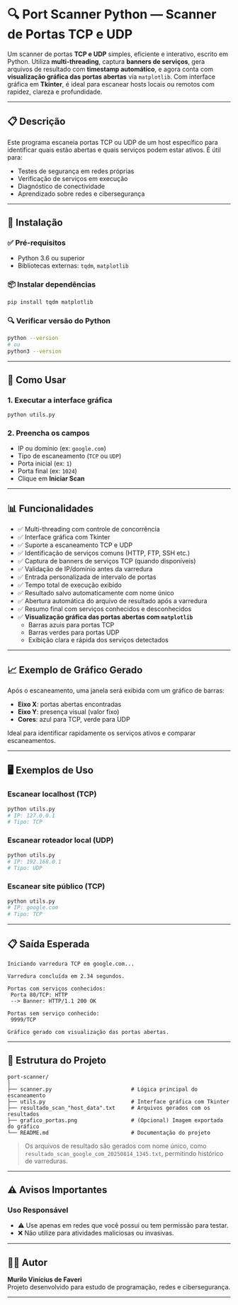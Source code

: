 # 🔍 Port Scanner Python — Scanner de Portas TCP e UDP

Um scanner de portas **TCP e UDP** simples, eficiente e interativo, escrito em Python. Utiliza **multi-threading**, captura **banners de serviços**, gera arquivos de resultado com **timestamp automático**, e agora conta com **visualização gráfica das portas abertas** via `matplotlib`. Com interface gráfica em **Tkinter**, é ideal para escanear hosts locais ou remotos com rapidez, clareza e profundidade.

---

## 📋 Descrição

Este programa escaneia portas TCP ou UDP de um host específico para identificar quais estão abertas e quais serviços podem estar ativos. É útil para:

- Testes de segurança em redes próprias  
- Verificação de serviços em execução  
- Diagnóstico de conectividade  
- Aprendizado sobre redes e cibersegurança

---

## 🚀 Instalação

### ✅ Pré-requisitos

- Python 3.6 ou superior  
- Bibliotecas externas: `tqdm`, `matplotlib`

### 📦 Instalar dependências

```bash
pip install tqdm matplotlib
```

### 🔍 Verificar versão do Python

```bash
python --version
# ou
python3 --version
```

---

## 🎯 Como Usar

### 1. Executar a interface gráfica

```bash
python utils.py
```

### 2. Preencha os campos

- IP ou domínio (ex: `google.com`)  
- Tipo de escaneamento (`TCP` ou `UDP`)  
- Porta inicial (ex: `1`)  
- Porta final (ex: `1024`)  
- Clique em **Iniciar Scan**

---

## 📊 Funcionalidades

- ✅ Multi-threading com controle de concorrência  
- ✅ Interface gráfica com Tkinter  
- ✅ Suporte a escaneamento TCP e UDP  
- ✅ Identificação de serviços comuns (HTTP, FTP, SSH etc.)  
- ✅ Captura de banners de serviços TCP (quando disponíveis)  
- ✅ Validação de IP/domínio antes da varredura  
- ✅ Entrada personalizada de intervalo de portas  
- ✅ Tempo total de execução exibido  
- ✅ Resultado salvo automaticamente com nome único  
- ✅ Abertura automática do arquivo de resultado após a varredura  
- ✅ Resumo final com serviços conhecidos e desconhecidos  
- ✅ **Visualização gráfica das portas abertas com `matplotlib`**  
  - Barras azuis para portas TCP  
  - Barras verdes para portas UDP  
  - Exibição clara e rápida dos serviços detectados

---

## 📈 Exemplo de Gráfico Gerado

Após o escaneamento, uma janela será exibida com um gráfico de barras:

- **Eixo X**: portas abertas encontradas  
- **Eixo Y**: presença visual (valor fixo)  
- **Cores**: azul para TCP, verde para UDP

Ideal para identificar rapidamente os serviços ativos e comparar escaneamentos.

---

## 🖥️ Exemplos de Uso

### Escanear localhost (TCP)

```bash
python utils.py
# IP: 127.0.0.1
# Tipo: TCP
```

### Escanear roteador local (UDP)

```bash
python utils.py
# IP: 192.168.0.1
# Tipo: UDP
```

### Escanear site público (TCP)

```bash
python utils.py
# IP: google.com
# Tipo: TCP
```

---

## 📋 Saída Esperada

```text
Iniciando varredura TCP em google.com...

Varredura concluída em 2.34 segundos.

Portas com serviços conhecidos:
 Porta 80/TCP: HTTP
 --> Banner: HTTP/1.1 200 OK

Portas sem serviço conhecido:
 9999/TCP

Gráfico gerado com visualização das portas abertas.
```

---

## 📁 Estrutura do Projeto

```-
port-scanner/
│
├── scanner.py                         # Lógica principal do escaneamento
├── utils.py                           # Interface gráfica com Tkinter
├── resultado_scan_"host_data".txt     # Arquivos gerados com os resultados
├── grafico_portas.png                 # (Opcional) Imagem exportada do gráfico
└── README.md                          # Documentação do projeto
```

> Os arquivos de resultado são gerados com nome único, como `resultado_scan_google_com_20250814_1345.txt`, permitindo histórico de varreduras.

---

## ⚠️ Avisos Importantes

### Uso Responsável

- ⚠️ Use apenas em redes que você possui ou tem permissão para testar.  
- ❌ Não utilize para atividades maliciosas ou invasivas.

---

## 👨‍💻 Autor

**Murilo Vinícius de Faveri**  
Projeto desenvolvido para estudo de programação, redes e cibersegurança.

---
